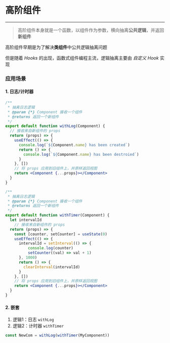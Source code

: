 # 高阶组件

---

> 高阶组件本身就是一个函数，以组件作为参数，横向抽离**公共逻辑**，并返回**新组件**

高阶组件早期是为了解决**类组件**中公共逻辑抽离问题

但是随着 *Hooks* 的出现，函数式组件编程主流，逻辑抽离主要由 *自定义 Hook* 实现



### 应用场景

#### 1. 日志/计时器

```jsx
/**
 * 抽离日志逻辑
 * @param {*} Component 接收一个组件 
 * @returns 返回一个新组件
 */
export default function withLog(Component) {
  // 接收来自新组件的 props
  return (props) => {
    useEffect(() => {
      console.log(`${Component.name} has been created`)
      return () => {
        console.log(`${Component.name} has been destroied`)
      }
    }, [])
	// 将 props 应用到旧组件上，并原样返回视图
    return <Component {...props}></Component>
  }
}

/**
 * 抽离日志逻辑
 * @param {*} Component 接收一个组件 
 * @returns 返回一个新组件
 */
export default function withTimer(Component) {
  let intervalId
    // 接收来自新组件的 props
  return (props) => {
    const [counter, setCounter] = useState(0)
    useEffect(() => {
      intervalId = setInterval(() => {
          console.log(counter)
          setCounter((val) => val + 1)
      }, 1000)
      return () => {
        clearInterval(intervalId)
      }
    }, [])
	// 将 props 应用到旧组件上，并原样返回视图
    return <Component {...props}></Component>
  }
}

```

#### 2. 嵌套

1. 逻辑1：日志 `withLog`
2. 逻辑2：计时器 `withTimer`

```jsx
const NewCom = withLog(withTimer(MyComponent))
```

